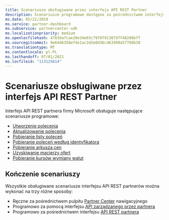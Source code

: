 ```yaml
---
title: Scenariusze obsługiwane przez interfejs API REST Partner
description: Scenariusze programowe dostępne za pośrednictwem interfejsu API REST partnerów firmy Microsoft.
ms.date: 05/21/2019
ms.service: partner-dashboard
ms.subservice: partnercenter-sdk
ms.localizationpriority: medium
ms.openlocfilehash: 4703da7cae20e34e03c79f8f91387dff48206bff
ms.sourcegitcommit: 9e64d6358ef4e1ac2d3e0d36cd63490a5f760b38
ms.translationtype: MT
ms.contentlocale: pl-PL
ms.lasthandoff: 07/01/2021
ms.locfileid: "113125614"
---
```

# <a name="scenarios-supported-by-the-partner-rest-api"></a>Scenariusze obsługiwane przez interfejs API REST Partner

Interfejs API REST partnera firmy Microsoft obsługuje następujące scenariusze programowe:

* [Utworzenie polecenia](create-a-referral.md)
* [Aktualizowanie polecenia](update-a-referral.md)
* [Pobieranie listy poleceń](get-a-list-of-referrals.md)
* [Pobieranie poleceń według identyfikatora](get-a-referral-by-id.md)
* [Pobieranie arkusza cen](get-a-price-sheet.md)
* [Uzyskiwanie macierzy ofert](get-an-offer-matrix.md)
* [Pobieranie kursów wymiany walut](get-foreign-exchange-rates.md)

## <a name="completing-the-scenarios"></a>Kończenie scenariuszy

Wszystkie obsługiwane scenariusze interfejsu API REST partnerów można wykonać na trzy różne sposoby:

* Ręczne za pośrednictwem pulpitu [Partner Center](https://go.microsoft.com/fwlink/p/?LinkId=620294) nawigacyjnego
* Programowo za pomocą interfejsu [API zarządzanego przez partnera](https://docs.microsoft.com/partner-center/develop/partner-center-managed-api)
* Programowo za pośrednictwem interfejsu [API REST partnera](https://docs.microsoft.com/partner-center/develop/partner-center-rest-api-reference)
